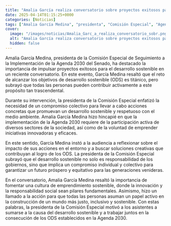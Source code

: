 ```yaml
---
title: "Amalia García realiza conversatorio sobre proyectos exitosos para el desarrollo sostenible"
date: 2025-04-14T01:15:25+0000
categories: [Noticias]
tags: ["Amalia García Medina", "presidenta", "Comisión Especial", "Agenda 2030", "desarrollo sostenible", "ODS", "compromiso colectivo", "emprendimiento sostenible."]
cover:
  image: "/images/noticias/Amalia_Garc_a_realiza_conversatorio_sobr.png"
  alt: "Amalia García realiza conversatorio sobre proyectos exitosos para el desarrollo sostenible"
  hidden: false
---
```


Amalia García Medina, presidenta de la Comisión Especial de Seguimiento a la Implementación de la Agenda 2030 del Senado, ha destacado la importancia de impulsar proyectos exitosos para el desarrollo sostenible en un reciente conversatorio. En este evento, García Medina resaltó que el reto de alcanzar los objetivos de desarrollo sostenible (ODS) es titánico, pero subrayó que todas las personas pueden contribuir activamente a este propósito tan trascendental.

Durante su intervención, la presidenta de la Comisión Especial enfatizó la necesidad de un compromiso colectivo para llevar a cabo acciones concretas que promuevan un desarrollo sostenible y respetuoso con el medio ambiente. Amalia García Medina hizo hincapié en que la implementación de la Agenda 2030 requiere de la participación activa de diversos sectores de la sociedad, así como de la voluntad de emprender iniciativas innovadoras y eficaces.

En este sentido, García Medina instó a la audiencia a reflexionar sobre el impacto de sus acciones en el entorno y a buscar soluciones creativas que contribuyan al logro de los ODS. La presidenta de la Comisión Especial subrayó que el desarrollo sostenible no solo es responsabilidad de los gobiernos, sino que implica un compromiso individual y colectivo para garantizar un futuro próspero y equitativo para las generaciones venideras.

En el conversatorio, Amalia García Medina resaltó la importancia de fomentar una cultura de emprendimiento sostenible, donde la innovación y la responsabilidad social sean pilares fundamentales. Asimismo, hizo un llamado a la acción para que todas las personas asuman un papel activo en la construcción de un mundo más justo, inclusivo y sostenible. Con estas palabras, la presidenta de la Comisión Especial motivó a los asistentes a sumarse a la causa del desarrollo sostenible y a trabajar juntos en la consecución de los ODS establecidos en la Agenda 2030.
